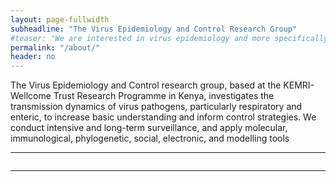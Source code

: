 ```yaml
---
layout: page-fullwidth
subheadline: "The Virus Epidemiology and Control Research Group"
#teaser: "We are interested in virus epidemiology and more specifically on transmission pathways. How do infections spread within a household, at the community"
permalink: "/about/"
header: no
---
```


<p class="text-justify">
The Virus Epidemiology and Control research group, based at the KEMRI-Wellcome Trust Research Programme in Kenya, 
investigates the transmission dynamics of virus pathogens, particularly respiratory and enteric, to increase basic 
understanding and inform control strategies. We conduct intensive and long-term surveillance, and apply molecular, 
immunological, phylogenetic, social, electronic, and modelling tools
</p>

<p></p>
<hr>

<div class="row">
  <div class="small-2 large-4 columns"><img src="{{ site.url }}/images/scale.png" alt=""></div>
  <div class="small-4 large-4 columns"><img src="{{ site.url }}/images/veclab-studies.png" alt=""></div>
  <div class="small-6 large-4 columns"><img src="{{ site.url }}/images/veclab-epidemics.png" alt=""></div>
</div>

<hr>
